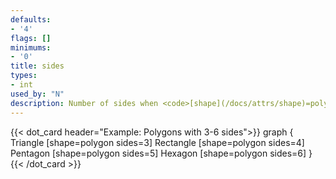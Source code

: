 ```yaml
---
defaults:
- '4'
flags: []
minimums:
- '0'
title: sides
types:
- int
used_by: "N"
description: Number of sides when <code>[shape](/docs/attrs/shape)=polygon</code>
---
```


{{< dot_card header="Example: Polygons with 3-6 sides">}}
graph {
  Triangle  [shape=polygon sides=3]
  Rectangle [shape=polygon sides=4]
  Pentagon  [shape=polygon sides=5]
  Hexagon   [shape=polygon sides=6]
}
{{< /dot_card >}}
